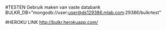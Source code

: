 #TESTEN
Gebruik maken van vaste databank
BULKR_DB="mongodb://user:user@ds129386.mlab.com:29386/bulkrtest"

#HEROKU LINK
http://bulkr.herokuapp.com/
